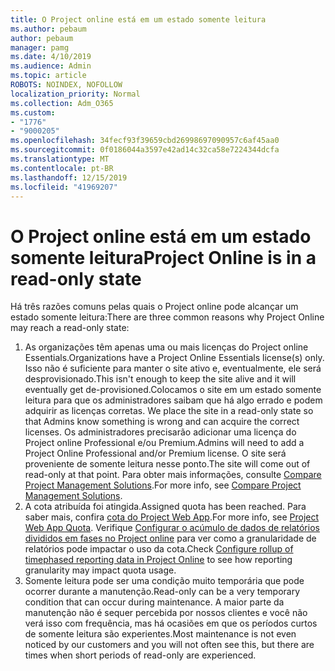```yaml
---
title: O Project online está em um estado somente leitura
ms.author: pebaum
author: pebaum
manager: pamg
ms.date: 4/10/2019
ms.audience: Admin
ms.topic: article
ROBOTS: NOINDEX, NOFOLLOW
localization_priority: Normal
ms.collection: Adm_O365
ms.custom:
- "1776"
- "9000205"
ms.openlocfilehash: 34fecf93f39659cbd26998697090957c6af45aa0
ms.sourcegitcommit: 0f0186044a3597e42ad14c32ca58e7224344dcfa
ms.translationtype: MT
ms.contentlocale: pt-BR
ms.lasthandoff: 12/15/2019
ms.locfileid: "41969207"
---
```

# <a name="project-online-is-in-a-read-only-state"></a><span data-ttu-id="a9439-102">O Project online está em um estado somente leitura</span><span class="sxs-lookup"><span data-stu-id="a9439-102">Project Online is in a read-only state</span></span>

<span data-ttu-id="a9439-103">Há três razões comuns pelas quais o Project online pode alcançar um estado somente leitura:</span><span class="sxs-lookup"><span data-stu-id="a9439-103">There are three common reasons why Project Online may reach a read-only state:</span></span>

1. <span data-ttu-id="a9439-104">As organizações têm apenas uma ou mais licenças do Project online Essentials.</span><span class="sxs-lookup"><span data-stu-id="a9439-104">Organizations have a Project Online Essentials license(s) only.</span></span> <span data-ttu-id="a9439-105">Isso não é suficiente para manter o site ativo e, eventualmente, ele será desprovisionado.</span><span class="sxs-lookup"><span data-stu-id="a9439-105">This isn't enough to keep the site alive and it will eventually get de-provisioned.</span></span><span data-ttu-id="a9439-106">Colocamos o site em um estado somente leitura para que os administradores saibam que há algo errado e podem adquirir as licenças corretas.</span><span class="sxs-lookup"><span data-stu-id="a9439-106"> We place the site in a read-only state so that Admins know something is wrong and can acquire the correct licenses.</span></span> <span data-ttu-id="a9439-107">Os administradores precisarão adicionar uma licença do Project online Professional e/ou Premium.</span><span class="sxs-lookup"><span data-stu-id="a9439-107">Admins will need to add a Project Online Professional and/or Premium license.</span></span> <span data-ttu-id="a9439-108">O site será proveniente de somente leitura nesse ponto.</span><span class="sxs-lookup"><span data-stu-id="a9439-108">The site will come out of read-only at that point.</span></span> <span data-ttu-id="a9439-109">Para obter mais informações, consulte [Compare Project Management Solutions](https://products.office.com/project/compare-microsoft-project-management-software?tab=1).</span><span class="sxs-lookup"><span data-stu-id="a9439-109">For more info, see [Compare Project Management Solutions](https://products.office.com/project/compare-microsoft-project-management-software?tab=1).</span></span>
2. <span data-ttu-id="a9439-110">A cota atribuída foi atingida.</span><span class="sxs-lookup"><span data-stu-id="a9439-110">Assigned quota has been reached.</span></span> <span data-ttu-id="a9439-111">Para saber mais, confira [cota do Project Web App](https://docs.microsoft.com/projectonline/tune-project-online-performance#project-web-app-quota).</span><span class="sxs-lookup"><span data-stu-id="a9439-111">For more info, see [Project Web App Quota](https://docs.microsoft.com/projectonline/tune-project-online-performance#project-web-app-quota).</span></span> <span data-ttu-id="a9439-112">Verifique [Configurar o acúmulo de dados de relatórios divididos em fases no Project online](https://docs.microsoft.com/ProjectOnline/configure-rollup-of-timephased-reporting-data-in-project-online?redirectSourcePath=%252fen-us%252farticle%252fConfigure-rollup-of-timephased-reporting-data-in-Project-Online-da8487fe-899e-4510-a264-e2ebc948928c) para ver como a granularidade de relatórios pode impactar o uso da cota.</span><span class="sxs-lookup"><span data-stu-id="a9439-112">Check [Configure rollup of timephased reporting data in Project Online](https://docs.microsoft.com/ProjectOnline/configure-rollup-of-timephased-reporting-data-in-project-online?redirectSourcePath=%252fen-us%252farticle%252fConfigure-rollup-of-timephased-reporting-data-in-Project-Online-da8487fe-899e-4510-a264-e2ebc948928c) to see how reporting granularity may impact quota usage.</span></span>
3. <span data-ttu-id="a9439-113">Somente leitura pode ser uma condição muito temporária que pode ocorrer durante a manutenção.</span><span class="sxs-lookup"><span data-stu-id="a9439-113">Read-only can be a very temporary condition that can occur during maintenance.</span></span> <span data-ttu-id="a9439-114">A maior parte da manutenção não é sequer percebida por nossos clientes e você não verá isso com frequência, mas há ocasiões em que os períodos curtos de somente leitura são experientes.</span><span class="sxs-lookup"><span data-stu-id="a9439-114">Most maintenance is not even noticed by our customers and you will not often see this, but there are times when short periods of read-only are experienced.</span></span>
